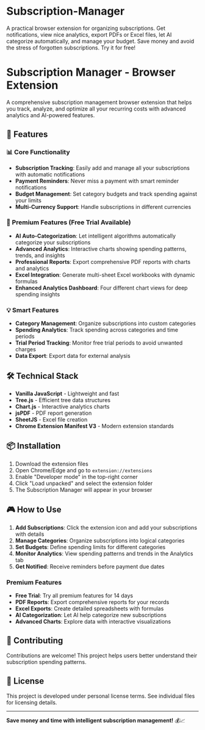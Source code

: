 # Subscription-Manager
A practical browser extension for organizing subscriptions. Get notifications, view nice analytics, export PDFs or Excel files, let AI categorize automatically, and manage your budget. Save money and avoid the stress of forgotten subscriptions. Try it for free!

# Subscription Manager - Browser Extension

A comprehensive subscription management browser extension that helps you track, analyze, and optimize all your recurring costs with advanced analytics and AI-powered features.

## 🚀 Features

### 📊 Core Functionality
- **Subscription Tracking**: Easily add and manage all your subscriptions with automatic notifications
- **Payment Reminders**: Never miss a payment with smart reminder notifications
- **Budget Management**: Set category budgets and track spending against your limits
- **Multi-Currency Support**: Handle subscriptions in different currencies

### 🎯 Premium Features (Free Trial Available)
- **AI Auto-Categorization**: Let intelligent algorithms automatically categorize your subscriptions
- **Advanced Analytics**: Interactive charts showing spending patterns, trends, and insights
- **Professional Reports**: Export comprehensive PDF reports with charts and analytics
- **Excel Integration**: Generate multi-sheet Excel workbooks with dynamic formulas
- **Enhanced Analytics Dashboard**: Four different chart views for deep spending insights

### 💡 Smart Features
- **Category Management**: Organize subscriptions into custom categories
- **Spending Analytics**: Track spending across categories and time periods
- **Trial Period Tracking**: Monitor free trial periods to avoid unwanted charges
- **Data Export**: Export data for external analysis

## 🛠️ Technical Stack

- **Vanilla JavaScript** - Lightweight and fast
- **Tree.js** - Efficient tree data structures
- **Chart.js** - Interactive analytics charts
- **jsPDF** - PDF report generation
- **SheetJS** - Excel file creation
- **Chrome Extension Manifest V3** - Modern extension standards

## 📦 Installation

1. Download the extension files
2. Open Chrome/Edge and go to `extension://extensions`
3. Enable "Developer mode" in the top-right corner
4. Click "Load unpacked" and select the extension folder
5. The Subscription Manager will appear in your browser

## 🎮 How to Use

1. **Add Subscriptions**: Click the extension icon and add your subscriptions with details
2. **Manage Categories**: Organize subscriptions into logical categories
3. **Set Budgets**: Define spending limits for different categories
4. **Monitor Analytics**: View spending patterns and trends in the Analytics tab
5. **Get Notified**: Receive reminders before payment due dates

### Premium Features
- **Free Trial**: Try all premium features for 14 days
- **PDF Reports**: Export comprehensive reports for your records
- **Excel Exports**: Create detailed spreadsheets with formulas
- **AI Categorization**: Let AI help categorize new subscriptions
- **Advanced Charts**: Explore data with interactive visualizations

## 🤝 Contributing

Contributions are welcome! This project helps users better understand their subscription spending patterns.

## 📄 License

This project is developed under personal license terms. See individual files for licensing details.

---

**Save money and time with intelligent subscription management!** 💰📈

